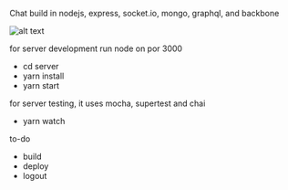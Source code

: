 Chat build in nodejs, express, socket.io, mongo, graphql, and backbone


![alt text](https://raw.githubusercontent.com/santiagolepe/chat_node_backbone/tree/master/server/client/img/chat.png)

for server development run node on por 3000
  - cd server
  - yarn install
  - yarn start

for server testing, it uses mocha, supertest and chai

  - yarn watch


to-do
  - build 
  - deploy
  - logout

